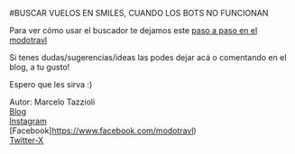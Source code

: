 #BUSCAR VUELOS EN SMILES, CUANDO LOS BOTS NO FUNCIONAN

Para ver cómo usar el buscador te dejamos este [paso a paso en el modotravl](https://www.modotravl.com/planificacion-de-viajes/vuelos/buscar-vuelos-en-smiles-cuando-los-bots-no-funcionan/)

Si tenes dudas/sugerencias/ideas las podes dejar acá o comentando en el blog, a tu gusto!

Espero que les sirva :)

Autor: Marcelo Tazzioli <br>
[Blog](https://www.modotravl.com) <br>
[Instagram](https://www.instagram.com/modotravl/) <br>
[Facebook]https://www.facebook.com/modotravl) <br>
[Twitter-X](https://twitter.com/modotravl) <br>
